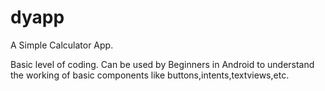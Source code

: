 # dyapp

A Simple Calculator App.

Basic level of coding.
Can be used by Beginners in Android to understand the working of basic components like buttons,intents,textviews,etc.
